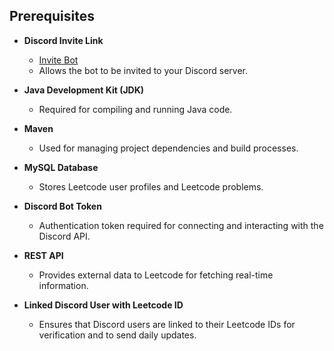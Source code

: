 ## Prerequisites

- **Discord Invite Link**
  - [Invite Bot](https://discord.com/oauth2/authorize?client_id=1247618641189539955&scope=bot&permissions=PERMISSIONS_INTEGER)
  - Allows the bot to be invited to your Discord server. 

- **Java Development Kit (JDK)**
  - Required for compiling and running Java code.

- **Maven**
  - Used for managing project dependencies and build processes.

- **MySQL Database**
  - Stores Leetcode user profiles and Leetcode problems.

- **Discord Bot Token**
  - Authentication token required for connecting and interacting with the Discord API.

- **REST API**
  - Provides external data to Leetcode for fetching real-time information.


- **Linked Discord User with Leetcode ID**
  - Ensures that Discord users are linked to their Leetcode IDs for verification and to send daily updates.
